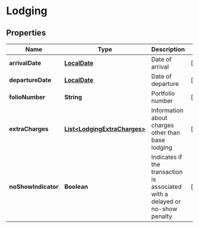 
# Lodging

## Properties
Name | Type | Description | Notes
------------ | ------------- | ------------- | -------------
**arrivalDate** | [**LocalDate**](LocalDate.md) | Date of arrival |  [optional]
**departureDate** | [**LocalDate**](LocalDate.md) | Date of departure |  [optional]
**folioNumber** | **String** | Portfolio number |  [optional]
**extraCharges** | [**List&lt;LodgingExtraCharges&gt;**](LodgingExtraCharges.md) | Information about charges other than base lodging |  [optional]
**noShowIndicator** | **Boolean** | Indicates if the transaction is associated with a delayed or no-show penalty |  [optional]



